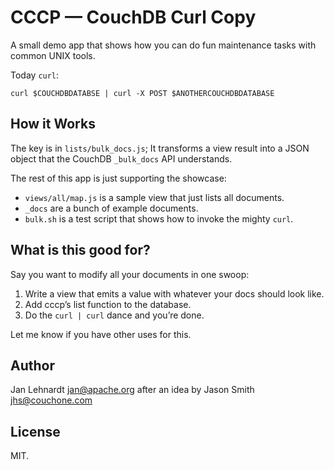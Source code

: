 # CCCP — CouchDB Curl Copy

A small demo app that shows how you can do fun maintenance tasks with common
UNIX tools.

Today `curl`:

    curl $COUCHDBDATABSE | curl -X POST $ANOTHERCOUCHDBDATABASE


## How it Works

The key is in `lists/bulk_docs.js`; It transforms a view result into a JSON
object that the CouchDB `_bulk_docs` API understands.

The rest of this app is just supporting the showcase:

 - `views/all/map.js` is a sample view that just lists all documents.
 - `_docs` are a bunch of example documents.
 - `bulk.sh` is a test script that shows how to invoke the mighty `curl`.


## What is this good for?

Say you want to modify all your documents in one swoop:

 1. Write a view that emits a value with whatever your docs should look like.
 2. Add cccp’s list function to the database.
 3. Do the `curl | curl` dance and you’re done.

Let me know if you have other uses for this.


## Author

Jan Lehnardt <jan@apache.org> after an idea by Jason Smith <jhs@couchone.com>


## License

MIT.
